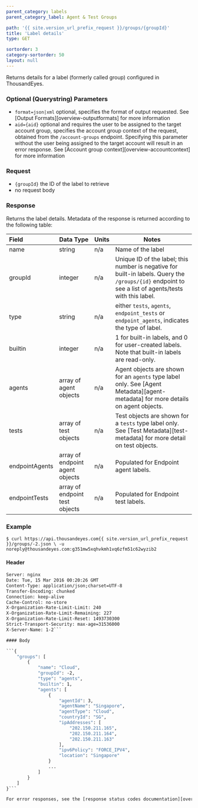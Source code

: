 ```yaml
---
parent_category: labels
parent_category_label: Agent & Test Groups

path: '{{ site.version_url_prefix_request }}/groups/{groupId}'
title: 'Label details'
type: GET

sortorder: 3
category-sortorder: 50
layout: null
---
```


Returns details for a label (formerly called group) configured in ThousandEyes.  

### Optional (Querystring) Parameters

* `format=json|xml` optional, specifies the format of output requested.  See [Output Formats][overview-outputformats] for more information
* `aid={aid}` optional and requires the user to be assigned to the target account group, specifies the account group context of the request, obtained from the `/account-groups` endpoint.  Specifying this parameter without the user being assigned to the target account will result in an error response. See [Account group context][overview-accountcontext] for more information

### Request

* `{groupId}` the ID of the label to retrieve
* no request body

### Response

Returns the label details.  Metadata of the response is returned according to the following table:

Field | Data Type | Units | Notes
:------------|-------------|-------------|-------------|
name | string | n/a | Name of the label
groupId | integer | n/a | Unique ID of the label; this number is negative for built-in labels.  Query the `/groups/{id}` endpoint to see a list of agents/tests with this label.
type | string | n/a | either `tests`, `agents`, `endpoint_tests` or `endpoint_agents`, indicates the type of label.
builtin | integer | n/a | 1 for built-in labels, and 0 for user-created labels.  Note that built-in labels are read-only.
agents | array of agent objects | n/a | Agent objects are shown for an `agents` type label only.  See [Agent Metadata][agent-metadata] for more details on agent objects.
tests | array of test objects | n/a | Test objects are shown for a `tests` type label only.  See [Test Metadata][test-metadata] for more detail on test objects.
endpointAgents | array of endpoint agent objects | n/a | Populated for Endpoint agent labels.
endpointTests | array of endpoint test objects | n/a | Populated for Endpoint test labels.

### Example

`$ curl https://api.thousandeyes.com{{ site.version_url_prefix_request }}/groups/-2.json \
  -u noreply@thousandeyes.com:g351mw5xqhvkmh1vq6zfm51c62wyzib2`

#### Header

```HTTP/1.1 200 OK
Server: nginx
Date: Tue, 15 Mar 2016 00:20:26 GMT
Content-Type: application/json;charset=UTF-8
Transfer-Encoding: chunked
Connection: keep-alive
Cache-Control: no-store
X-Organization-Rate-Limit-Limit: 240
X-Organization-Rate-Limit-Remaining: 227
X-Organization-Rate-Limit-Reset: 1493730300
Strict-Transport-Security: max-age=31536000
X-Server-Name: 1-2```

#### Body

```{
    "groups": [
        {
            "name": "Cloud",
            "groupId": -2,
            "type": "agents",
            "builtin": 1,
            "agents": [
                {
                    "agentId": 3,
                    "agentName": "Singapore",
                    "agentType": "Cloud",
                    "countryId": "SG",
                    "ipAddresses": [
                        "202.150.211.165",
                        "202.150.211.164",
                        "202.150.211.163"
                    ],
                    "ipv6Policy": "FORCE_IPV4",
                    "location": "Singapore"
                }
                ...
            ]
        }
    ]
}```

For error responses, see the [response status codes documentation][overview-responsestatuscodes].
